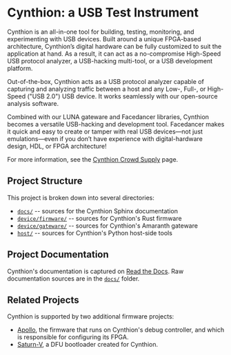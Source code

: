 # Cynthion: a USB Test Instrument

Cynthion is an all-in-one tool for building, testing, monitoring, and experimenting with USB devices. Built around a unique FPGA-based architecture, Cynthion’s digital hardware can be fully customized to suit the application at hand. As a result, it can act as a no-compromise High-Speed USB protocol analyzer, a USB-hacking multi-tool, or a USB development platform.

Out-of-the-box, Cynthion acts as a USB protocol analyzer capable of capturing and analyzing traffic between a host and any Low-, Full-, or High-Speed ("USB 2.0") USB device. It works seamlessly with our open-source analysis software.

Combined with our LUNA gateware and Facedancer libraries, Cynthion becomes a versatile USB-hacking and development tool. Facedancer makes it quick and easy to create or tamper with real USB devices—not just emulations—even if you don’t have experience with digital-hardware design, HDL, or FPGA architecture!

For more information, see the [Cynthion Crowd Supply](https://www.crowdsupply.com/great-scott-gadgets/cynthion) page.

## Project Structure

This project is broken down into several directories:

* [`docs/`](docs/) -- sources for the Cynthion Sphinx documentation
* [`device/firmware/`](device/firmware/) -- sources for Cynthion's Rust firmware
* [`device/gateware/`](device/gateware/) -- sources for Cynthion's Amaranth gateware
* [`host/`](host/) -- sources for Cynthion's Python host-side tools

## Project Documentation

Cynthion's documentation is captured on [Read the Docs](https://cynthion.readthedocs.io/en/latest/). Raw documentation sources are in the [`docs/`](docs/) folder.

## Related Projects

Cynthion is supported by two additional firmware projects:

* [Apollo](https://github.com/greatscottgadgets/apollo/), the firmware that runs on Cynthion's debug controller, and which is responsible for configuring its FPGA.
* [Saturn-V](https://github.com/greatscottgadgets/saturn-v/), a DFU bootloader created for Cynthion.
